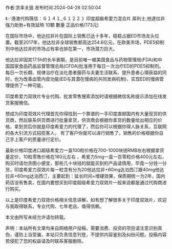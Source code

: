 <p>作者:贪率关狙 发布时间:2024-04-28 02:50:04</p>
<p>《✅港澳代购薇信：６１４１_６１２２ 》印度超級希愛力混合片 犀利士,他達拉非 強力助勃+有效延時 10顆 數量 正品价格(173元) </p>
									<p>在国际市场中，他达拉非片在国际上销售已达十多年，稳稳占据ED市场龙头位置。截至2017年，他达拉非全球销售额高达254.6亿元，在欧美市场，PDE5抑制剂中他达拉非的市场占有率也排在第一，市场潜力巨大。</p><p>他达拉非因其17.5h的长半衰期，是目前唯一被美国食品与药物管理局(FDA)和中国国家食品药品监督管理总局(CFDA)批准用于每日一次治疗ED的PDE5抑制剂。每日一次长期、规律治疗在淡化患者服药与夫妻生活联系、提升患者心理获益的同时，也为改善血管内皮功能(ED与其潜在慢病的共同发病机制)、实现ED的慢病管理提供了一种可能。</p><p>印度希爱力双效片专业代购、批发零售搜索添加时请根据微信名称提示添加在线发货客服微信。</p><p></p><p>想成为印度双效片代理首先你得找到一个靠谱的一手印度直邮国内有大量现货的供货商，然后联系供货商进行批量拿货，供货商会根据你拿货的数量给出相应的价格，拿到货后你就是印度希爱力的代理了，然后你可以根据你得人脉关系，互联网的各大引流方式招揽客人， 有了客户你就可以进行销售了，销售的价格根据你自己手上客户的质量进行定价。</p><p>最新价格印度进口超级希爱力一盒100粒价格在700-1000块钱RMB左右根据拿货量定价，10粒零售价格在160元左右 ，希爱力5mg一盒一百零粒价格400元左右，购买时请勿贪图小便宜，那些几十块钱的就能买到的产品请慎用，毕竟一分钱一分货，印度希爱力双效片每一粒含有分为20他达拉非+60mg达泊西汀跟40mg他达拉非+60mg达泊西汀，主要起到：延长时间+增硬效果，保质期统一为2年，国内葯店没有售卖，在国内要想买到印度超级希爱力双效片一般来说都是通过代购商进行购买。</p><p>以上是印度希爱力双效价格相关信息讲解，如有想了解很多关于印度双效片，欢迎与我取得联系，专业代购、七年老店，值得信赖。</p><p>本文由所写未经允许请勿转载。</p>				声明：本站所有文章均来自网络用户投稿，需要消费、投资的项目请注意识别真伪，谨防上当受骗，本站只负责信息刊登，不提供内容鉴别及纠纷问题。投稿内容若侵犯了您的权益请及时联系客服删除。				

